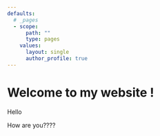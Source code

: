 ```yaml
---
defaults:
  # _pages
  - scope:
      path: ""
      type: pages
    values:
      layout: single
      author_profile: true
---
```


# Welcome to my website !

Hello

How are you????